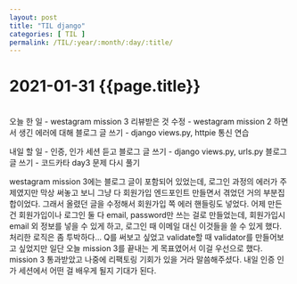 ```yaml
---
layout: post
title: "TIL django"
categories: [ TIL ]
permalink: /TIL/:year/:month/:day/:title/
---
```


# 2021-01-31 {{page.title}}
&nbsp;  
오늘 한 일
    - westagram mission 3 리뷰받은 것 수정 
    - westagram mission 2 하면서 생긴 에러에 대해 블로그 글 쓰기
    - django views.py, httpie 통신 연습

내일 할 일
    - 인증, 인가 세션 듣고 블로그 글 쓰기
    - django views.py, urls.py 블로그 글 쓰기
    - 코드카타 day3 문제 다시 풀기

westagram mission 3에는 블로그 글이 포함되어 있었는데, 로그인 과정의 에러가 주제였지만 막상 써놓고 보니 그냥 다 회원가입 엔드포인트 만들면서 겪었던 거의 부분집합이었다. 그래서 올렸던 글을 수정해서 회원가입 쪽 에러 핸들링도 넣었다.
어제 만든 건 회원가입이나 로그인 둘 다 email, password만 쓰는 걸로 만들었는데, 회원가입시 email 외 정보를 넣을 수 있게 하고, 로그인 때 이메일 대신 이것들을 쓸 수 있게 했다. 처리한 로직은 좀 투박하다... Q를 써보고 싶었고 validate할 때 validator를 만들어보고 싶었지만 일단 오늘 mission 3를 끝내는 게 목표였어서 이걸 우선으로 했다. mission 3 통과받았고 나중에 리팩토링 기회가 있을 거라 말씀해주셨다. 내일 인증 인가 세션에서 어떤 걸 배우게 될지 기대가 된다.
